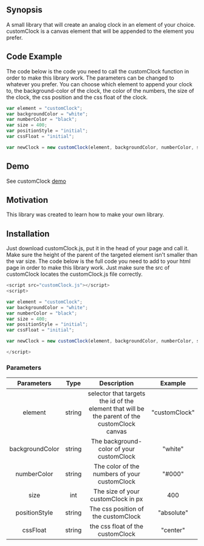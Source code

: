 ## Synopsis

A small library that will create an analog clock in an element of your choice. customClock is a canvas element that will be appended to the element you prefer.

## Code Example

The code below is the code you need to call the customClock function in order to make this library work. The parameters can be changed to whatever you prefer.
You can choose which element to append your clock to, the background-color of the clock, the color of the numbers, the size of the clock, the css position and the css float of the clock.

```javascript
var element = "customClock";
var backgroundColor = "white";
var numberColor = "black";
var size = 400;
var positionStyle = "initial";
var cssFloat = "initial";

var newClock = new customClock(element, backgroundColor, numberColor, size, positionStyle, cssFloat);
```

## Demo
See customClock [demo](http://athena.fhict.nl/users/i313768/customClock/)

## Motivation

This library was created to learn how to make your own library.

## Installation

Just download customClock.js, put it in the head of your page and call it. Make sure the height of the parent of the targeted element isn't smaller than the var size. 
The code below is the full code you need to add to your html page in order to make this library work. Just make sure the src of customClock locates the customClock.js file correctly.

```javascript
<script src="customClock.js"></script>
<script>

var element = "customClock";
var backgroundColor = "white";
var numberColor = "black";
var size = 400;
var positionStyle = "initial";
var cssFloat = "initial";

var newClock = new customClock(element, backgroundColor, numberColor, size, positionStyle, cssFloat);

</script>
```


### Parameters

| Parameters   		| Type       | Description                                                              				      | Example        |
|:-----------------:|:----------:|:----------------------------------------------------------------------------------------------:|:--------------:|
| element      		| string     | selector that targets the id of the element that will be the parent of the customClock canvas  | "customClock"  |
| backgroundColor   | string     | The background-color of your customClock  					           					 	  | "white"        |
| numberColor   	| string     | The color of the numbers of your customClock  				            				 	  | "#000"         |
| size    			| int        | The size of your customClock in px  							            				 	  | 400            |
| positionStyle     | string     | The css position of the customClock  					                				 	  | "absolute"     |
| cssFloat    		| string     | the css float of the customClock						                    				 	  | "center"       |

